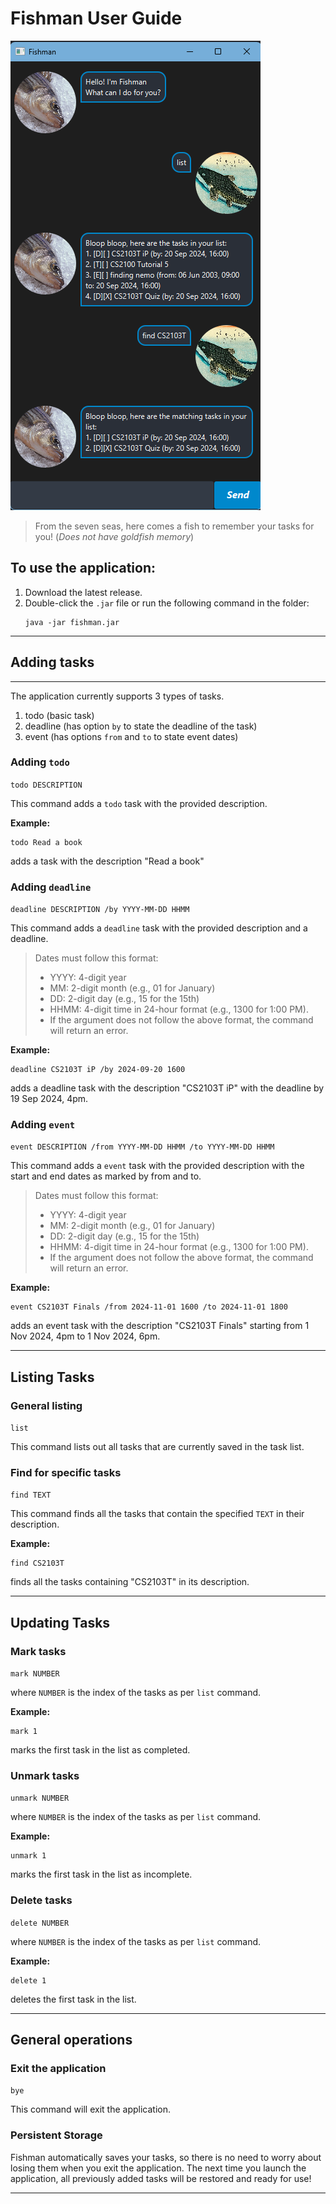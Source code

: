 # Fishman User Guide

![main.png](main.png)

>From the seven seas, here comes a fish to remember your tasks for you! (_Does not have goldfish memory_)

## To use the application:
1. Download the latest release.
2. Double-click the `.jar` file or run the following command in the folder:
    ```
    java -jar fishman.jar
    ```
    
---

## Adding tasks

---
The application currently supports 3 types of tasks.
1. todo (basic task)
2. deadline (has option ```by``` to state the deadline of the task)
3. event (has options ```from``` and ```to``` to state event dates)

### Adding `todo`

```todo DESCRIPTION```

This command adds a ```todo``` task with the provided description.

**Example:**

```
todo Read a book
```
adds a task with the description "Read a book"

### Adding `deadline`

```deadline DESCRIPTION /by YYYY-MM-DD HHMM```

This command adds a ```deadline``` task with the provided description and a deadline.

>Dates must follow this format:
>* YYYY: 4-digit year
>* MM: 2-digit month (e.g., 01 for January)
>* DD: 2-digit day (e.g., 15 for the 15th)
>* HHMM: 4-digit time in 24-hour format (e.g., 1300 for 1:00 PM).
>* If the argument does not follow the above format, the command will return an error.

**Example:**

```
deadline CS2103T iP /by 2024-09-20 1600
```

adds a deadline task with the description "CS2103T iP" with the deadline by 19 Sep 2024, 4pm.

### Adding `event`

```event DESCRIPTION /from YYYY-MM-DD HHMM /to YYYY-MM-DD HHMM```

This command adds a ```event``` task with the provided description with the start and end dates as marked by 
from and to.

>Dates must follow this format:
>* YYYY: 4-digit year
>* MM: 2-digit month (e.g., 01 for January)
>* DD: 2-digit day (e.g., 15 for the 15th)
>* HHMM: 4-digit time in 24-hour format (e.g., 1300 for 1:00 PM).
>* If the argument does not follow the above format, the command will return an error.

**Example:**

```
event CS2103T Finals /from 2024-11-01 1600 /to 2024-11-01 1800
```

adds an event task with the description "CS2103T Finals" starting from 1 Nov 2024, 4pm to 1 Nov 2024, 6pm.

---

## Listing Tasks

### General listing

```list```

This command lists out all tasks that are currently saved in the task list.


### Find for specific tasks


```find TEXT```


This command finds all the tasks that contain the specified ```TEXT``` in their description.


**Example:**


```
find CS2103T
```


finds all the tasks containing "CS2103T" in its description.


---


## Updating Tasks


### Mark tasks


```mark NUMBER```


where ```NUMBER``` is the index of the tasks as per ```list``` command.

**Example:**

```
mark 1
```

marks the first task in the list as completed.


### Unmark tasks


``unmark NUMBER``


where ```NUMBER``` is the index of the tasks as per ```list``` command.


**Example:**


```
unmark 1
```

marks the first task in the list as incomplete.


### Delete tasks


```delete NUMBER```


where ```NUMBER``` is the index of the tasks as per ```list``` command.



**Example:**


```
delete 1
```


deletes the first task in the list.

---


## General operations

### Exit the application

```bye```

This command will exit the application.

### Persistent Storage

Fishman automatically saves your tasks, so there is no need to worry about losing them when you exit the application.
The next time you launch the application, all previously added tasks will be restored and ready for use!

---
